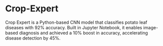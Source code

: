 # Crop-Expert
Crop Expert is a Python-based CNN model that classifies potato leaf diseases with 92% accuracy. Built in Jupyter Notebook, it enables image-based diagnosis and achieved a 10% boost in accuracy, accelerating disease detection by 45%.
